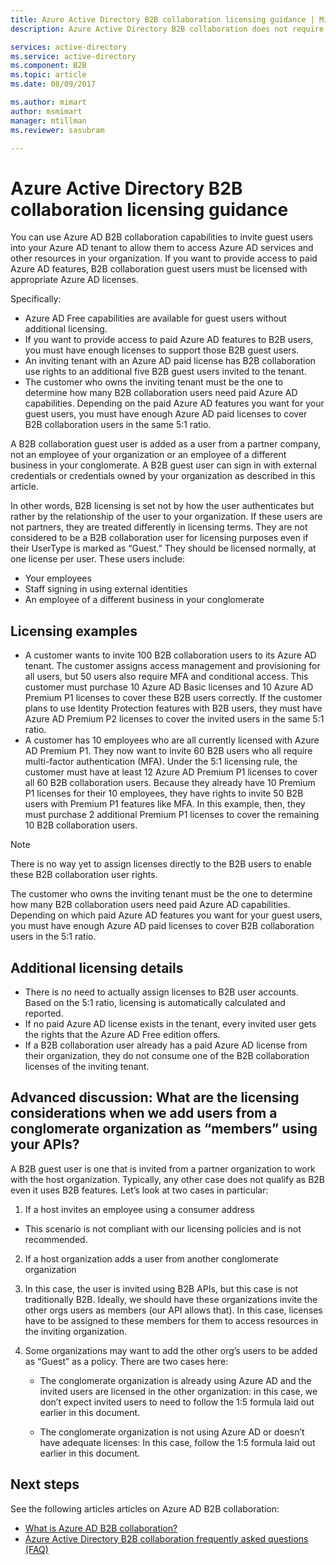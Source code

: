 ```yaml
---
title: Azure Active Directory B2B collaboration licensing guidance | Microsoft Docs
description: Azure Active Directory B2B collaboration does not require paid Azure AD licenses, but you can also get paid features for B2B guest users

services: active-directory
ms.service: active-directory
ms.component: B2B
ms.topic: article
ms.date: 08/09/2017

ms.author: mimart
author: msmimart
manager: mtillman
ms.reviewer: sasubram

---
```


# Azure Active Directory B2B collaboration licensing guidance

You can use Azure AD B2B collaboration capabilities to invite guest users into your Azure AD tenant to allow them to access Azure AD services and other resources in your organization. If you want to provide access to paid Azure AD features, B2B collaboration guest users must be licensed with appropriate Azure AD licenses. 

Specifically:
* Azure AD Free capabilities are available for guest users without additional licensing.
* If you want to provide access to paid Azure AD features to B2B users, you must have enough licenses to support those B2B guest users.
* An inviting tenant with an Azure AD paid license has B2B collaboration use rights to an additional five B2B guest users invited to the tenant.
* The customer who owns the inviting tenant must be the one to determine how many B2B collaboration users need paid Azure AD capabilities. Depending on the paid Azure AD features you want for your guest users, you must have enough Azure AD paid licenses to cover B2B collaboration users in the same 5:1 ratio.

A B2B collaboration guest user is added as a user from a partner company, not an employee of your organization or an employee of a different business in your conglomerate. A B2B guest user can sign in with external credentials or credentials owned by your organization as described in this article. 

In other words, B2B licensing is set not by how the user authenticates but rather by the relationship of the user to your organization. If these users are not partners, they are treated differently in licensing terms. They are not considered to be a B2B collaboration user for licensing purposes even if their UserType is marked as “Guest.” They should be licensed normally, at one license per user. These users include:
* Your employees
* Staff signing in using external identities
* An employee of a different business in your conglomerate


## Licensing examples
- A customer wants to invite 100 B2B collaboration users to its Azure AD tenant. The customer assigns access management and provisioning for all users, but 50 users also require MFA and conditional access. This customer must purchase 10 Azure AD Basic licenses and 10 Azure AD Premium P1 licenses to cover these B2B users correctly. If the customer plans to use Identity Protection features with B2B users, they must have Azure AD Premium P2 licenses to cover the invited users in the same 5:1 ratio.
- A customer has 10 employees who are all currently licensed with Azure AD Premium P1. They now want to invite 60 B2B users who all require multi-factor authentication (MFA). Under the 5:1 licensing rule, the customer must have at least 12 Azure AD Premium P1 licenses to cover all 60 B2B collaboration users. Because they already have 10 Premium P1 licenses for their 10 employees, they have rights to invite 50 B2B users with Premium P1 features like MFA. In this example, then, they must purchase 2 additional Premium P1 licenses to cover the remaining 10 B2B collaboration users.

> [!NOTE]
> There is no way yet to assign licenses directly to the B2B users to enable these B2B collaboration user rights.

The customer who owns the inviting tenant must be the one to determine how many B2B collaboration users need paid Azure AD capabilities. Depending on which paid Azure AD features you want for your guest users, you must have enough Azure AD paid licenses to cover B2B collaboration users in the 5:1 ratio. 

## Additional licensing details
- There is no need to actually assign licenses to B2B user accounts. Based on the 5:1 ratio, licensing is automatically calculated and reported.
- If no paid Azure AD license exists in the tenant, every invited user gets the rights that the Azure AD Free edition offers.
- If a B2B collaboration user already has a paid Azure AD license from their organization, they do not consume one of the B2B collaboration licenses of the inviting tenant.

## Advanced discussion: What are the licensing considerations when we add users from a conglomerate organization as “members” using your APIs?
A B2B guest user is one that is invited from a partner organization to work with the host organization. Typically, any other case does not qualify as B2B even it uses B2B features. Let’s look at two cases in particular:

1. If a host invites an employee using a consumer address
  * This scenario is not compliant with our licensing policies and is not recommended.

2. If a host organization adds a user from another conglomerate organization
  1. In this case, the user is invited using B2B APIs, but this case is not traditionally B2B. Ideally, we should have these organizations invite the other orgs users as members (our API allows that). In this case, licenses have to be assigned to these members for them to access resources in the inviting organization.

  2. Some organizations may want to add the other org’s users to be added as “Guest” as a policy. There are two cases here:
      * The conglomerate organization is already using Azure AD and the invited users are licensed in the other organization: in this case, we don’t expect invited users to need to follow the 1:5 formula laid out earlier in this document. 

      * The conglomerate organization is not using Azure AD or doesn’t have adequate licenses: In this case, follow the 1:5 formula laid out earlier in this document.

## Next steps

See the following articles articles on Azure AD B2B collaboration:

* [What is Azure AD B2B collaboration?](what-is-b2b.md)
* [Azure Active Directory B2B collaboration frequently asked questions (FAQ)](faq.md)
